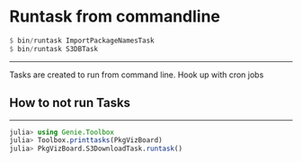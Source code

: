 # Runtask from commandline

```julia
$ bin/runtask ImportPackageNamesTask
$ bin/runtask S3DBTask
```
----
Tasks are created to run from command line. Hook up with cron jobs
## How to not run Tasks
---

```julia
julia> using Genie.Toolbox
julia> Toolbox.printtasks(PkgVizBoard)
julia> PkgVizBoard.S3DownloadTask.runtask()
```

